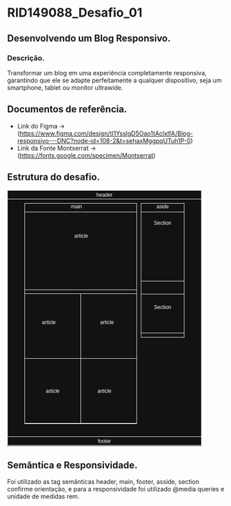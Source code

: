# RID149088_Desafio_01


## Desenvolvendo um Blog Responsivo.
### Descrição.
  Transformar um blog em uma experiência completamente responsiva, garantindo que ele se adapte perfeitamente a qualquer dispositivo, seja um smartphone, tablet ou monitor ultrawide. 

## Documentos de referência.
- Link do Figma → (https://www.figma.com/design/tI1YsslgD5Oao1tAclxlfA/Blog-responsivo---DNC?node-id=108-2&t=sehaxMggpqUTuh1P-0)
- Link da Fonte Montserrat → (https://fonts.google.com/specimen/Montserrat)

## Estrutura do desafio.
![](/assets/devNews.drawio.png)

## Semântica e Responsividade.

Foi utilizado as tag semânticas header, main, footer, asside, section confirme orientação, e para a responsividade foi utilizado @media queries e unidade de medidas rem.
